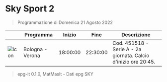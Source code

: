 # Sky Sport 2
> Programmazione di Domenica 21 Agosto 2022

||Programma|Inizio|Fine|Descrizione|
|---|---|---|---|---|
|![Icon](https://guidatv.sky.it/uuid/75d850dc-9bd3-48d0-b649-327274ffe922/cover?md5ChecksumParam=98574deb6d93b0e46a083079dd9cdf74)|Bologna - Verona|18:00:00|22:30:00|Cod. 451518 - Serie A - 2a giornata. Calcio d&#039;inizio ore 20:45.



 > epg-it 0.1.0, MatMasIt - Dati epg SKY